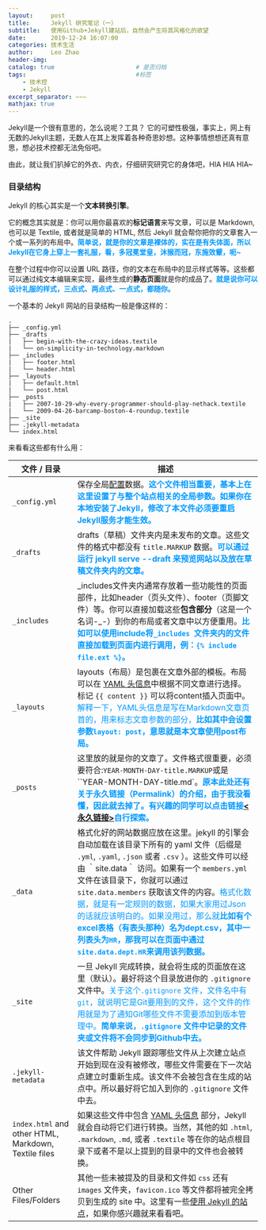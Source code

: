 ```yaml
---
layout:     post                   
title:      Jekyll 研究笔记（一）
subtitle:   使用Github+Jekyll建站后，自然会产生将其风格化的欲望
date:       2019-12-24 16:07:00
categories: 技术生活
author:     Leo Zhao
header-img: 
catalog: true                       # 是否归档
tags:                               #标签
    - 技术控
    - Jekyll
excerpt_separator: ~~~ 
mathjax: true
---
```


Jekyll是一个很有意思的，怎么说呢？工具？
它的可塑性极强，事实上，网上有无数的Jekyll主题，无数人在其上发挥着各种奇思妙想。这种事情想想还真有意思，想必技术控都无法免俗吧。

由此，就让我们扒掉它的外衣、内衣，仔细研究研究它的身体吧，HIA HIA HIA~



### 目录结构

Jekyll 的核心其实是一个**文本转换引擎**。

它的概念其实就是：你可以用你最喜欢的**标记语言**来写文章，可以是 Markdown, 也可以是 Textile, 或者就是简单的 HTML, 然后 Jekyll 就会帮你把你的文章套入一个或一系列的布局中。**<font color=#0099ff>简单说，就是你的文章是裸体的，实在是有失体面，所以Jekyll在它身上穿上一套礼服，看，多冠冕堂皇，沐猴而冠，东施效颦，呃~</font>**

在整个过程中你可以设置 URL 路径，你的文本在布局中的显示样式等等。这些都可以通过纯文本编辑来实现，最终生成的**静态页面**就是你的成品了。**<font color=#0099ff>就是说你可以设计礼服的样式，三点式、两点式、一点式，都随你。</font>**

一个基本的 Jekyll 网站的目录结构一般是像这样的：

```
.
├── _config.yml
├── _drafts
|   ├── begin-with-the-crazy-ideas.textile
|   └── on-simplicity-in-technology.markdown
├── _includes
|   ├── footer.html
|   └── header.html
├── _layouts
|   ├── default.html
|   └── post.html
├── _posts
|   ├── 2007-10-29-why-every-programmer-should-play-nethack.textile
|   └── 2009-04-26-barcamp-boston-4-roundup.textile
├── _site
├── .jekyll-metadata
└── index.html
```

来看看这些都有什么用：

| 文件 / 目录                                          | 描述                                                         |
| ---------------------------------------------------- | ------------------------------------------------------------ |
| `_config.yml`                                        | 保存全局[配置](http://jekyllcn.com/docs/configuration/)数据。**<font color=#0099ff>这个文件相当重要，基本上在这里设置了与整个站点相关的全局参数。如果你在本地安装了Jekyll，修改了本文件必须要重启Jekyll服务才能生效。</font>** |
| `_drafts`                                            | drafts（草稿）文件夹内是未发布的文章。这些文件的格式中都没有 `title.MARKUP` 数据。**<font color=#0099ff>可以通过运行 jekyll serve --draft 来预览网站以及放在草稿文件夹内的文章。</font>** |
| `_includes`                                          | \_includes文件夹内通常存放着一些功能性的页面部件，比如header（页头文件）、footer（页脚文件）等。你可以直接加载这些**包含部分**（这是一个名词-\_-）到你的布局或者文章中以方便重用。**<font color=#0099ff>比如可以使用include将`_includes `文件夹内的文件直接加载到页面内进行调用，例：`{% include file.ext %}`。</font>** |
| `_layouts`                                           | layouts（布局）是包裹在文章外部的模板。布局可以在 [YAML 头信息](http://jekyllcn.com/docs/frontmatter/)中根据不同文章进行选择。标记 `{{ content }}` 可以将content插入页面中。<font color=#0099ff>解释一下，YAML头信息是写在Markdown文章页首的，用来标志文章参数的部分，**比如其中会设置参数`layout: post`，意思就是本文章使用post布局。**</font> |
| `_posts`                                             | 这里放的就是你的文章了。文件格式很重要，必须要符合:`YEAR-MONTH-DAY-title.MARKUP`或是``YEAR-MONTH-DAY-title.md`。**<font color=#0099ff>原本此处还有关于永久链接（Permalink）的介绍，由于我没看懂，因此就去掉了。有兴趣的同学可以点击链接[<永久链接>](http://jekyllcn.com/docs/permalinks/)自行探索。</font>** |
| `_data`                                              | 格式化好的网站数据应放在这里。jekyll 的引擎会自动加载在该目录下所有的 yaml 文件（后缀是 `.yml`, `.yaml`, `.json` 或者 `.csv` ）。这些文件可以经由 ｀site.data｀ 访问。如果有一个 `members.yml` 文件在该目录下，你就可以通过 `site.data.members` 获取该文件的内容。<font color=#0099ff>格式化数据，就是有一定规则的数据，如果大家用过Json的话就应该明白的。如果没用过，那么就**比如有个excel表格（有表头那种）名为dept.csv，其中一列表头为`HR`，那我可以在页面中通过`site.data.dept.HR`来调用该列数据。**</font> |
| `_site`                                              | 一旦 Jekyll 完成转换，就会将生成的页面放在这里（默认）。最好将这个目录放进你的 `.gitignore` 文件中。<font color=#0099ff>关于这个`.gitignore` 文件，文件名中有`git`，就说明它是Git要用到的文件，这个文件的作用就是为了通知Git哪些文件不需要添加到版本管理中。**简单来说，`.gitignore` 文件中记录的文件夹或文件将不会同步到Github中去。**</font> |
| `.jekyll-metadata`                                   | 该文件帮助 Jekyll 跟踪哪些文件从上次建立站点开始到现在没有被修改，哪些文件需要在下一次站点建立时重新生成。该文件不会被包含在生成的站点中。所以最好将它加入到你的 `.gitignore` 文件中去。 |
| `index.html` and other HTML, Markdown, Textile files | 如果这些文件中包含 [YAML 头信息](http://jekyllcn.com/docs/frontmatter/) 部分，Jekyll 就会自动将它们进行转换。当然，其他的如 `.html`, `.markdown`, `.md`, 或者 `.textile` 等在你的站点根目录下或者不是以上提到的目录中的文件也会被转换。 |
| Other Files/Folders                                  | 其他一些未被提及的目录和文件如 `css` 还有 `images` 文件夹，`favicon.ico` 等文件都将被完全拷贝到生成的 site 中。这里有一些[使用 Jekyll 的站点](http://jekyllcn.com/docs/sites/)，如果你感兴趣就来看看吧。 |